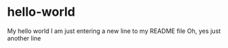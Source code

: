 # hello-world
My hello world
I am just entering a new line to my README file
Oh, yes just another line
